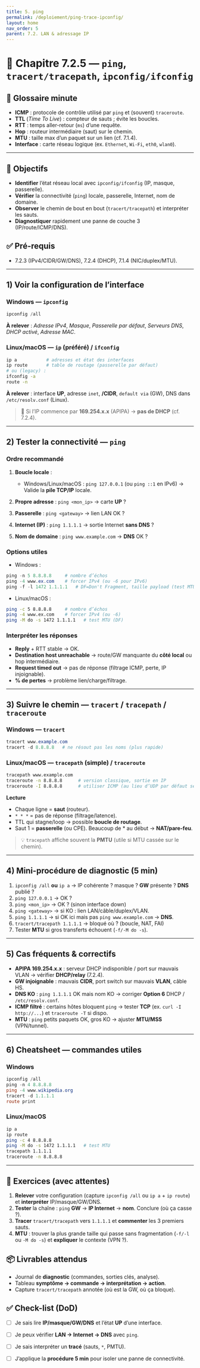 ```yaml
---
title: 5. ping
permalink: /deploiement/ping-trace-ipconfig/
layout: home
nav_order: 5
parent: 7.2. LAN & adressage IP
---
```


# 📘 Chapitre 7.2.5 — `ping`, `tracert/tracepath`, `ipconfig/ifconfig`

## 📒 Glossaire minute
- **ICMP** : protocole de contrôle utilisé par `ping` et (souvent) `traceroute`.
- **TTL** (*Time To Live*) : compteur de sauts ; évite les boucles.
- **RTT** : temps aller-retour (`ms`) d’une requête.
- **Hop** : routeur intermédiaire (saut) sur le chemin.
- **MTU** : taille max d’un paquet sur un lien (cf. 7.1.4).
- **Interface** : carte réseau logique (ex. `Ethernet`, `Wi-Fi`, `eth0`, `wlan0`).

---

## 🎯 Objectifs
- **Identifier** l’état réseau local avec `ipconfig/ifconfig` (IP, masque, passerelle).  
- **Vérifier** la connectivité (`ping`) locale, passerelle, Internet, nom de domaine.  
- **Observer** le chemin de bout en bout (`tracert/tracepath`) et interpréter les sauts.  
- **Diagnostiquer** rapidement une panne de couche 3 (IP/route/ICMP/DNS).

## ✅ Pré-requis
- 7.2.3 (IPv4/CIDR/GW/DNS), 7.2.4 (DHCP), 7.1.4 (NIC/duplex/MTU).

---

## 1) Voir la configuration de l’interface

### Windows — `ipconfig`
```powershell
ipconfig /all
````

**À relever** : *Adresse IPv4*, *Masque*, *Passerelle par défaut*, *Serveurs DNS*, *DHCP activé*, *Adresse MAC*.

### Linux/macOS — `ip` (préféré) / `ifconfig`

```bash
ip a           # adresses et état des interfaces
ip route       # table de routage (passerelle par défaut)
# ou (legacy) :
ifconfig -a
route -n
```

**À relever** : interface **UP**, adresse `inet`, **/CIDR**, `default via` (GW), DNS dans `/etc/resolv.conf` (Linux).

> 🔎 Si l’IP commence par **169.254.x.x** (APIPA) → **pas de DHCP** (cf. 7.2.4).

---

## 2) Tester la connectivité — `ping`

### Ordre recommandé

1. **Boucle locale** :

   * Windows/Linux/macOS : `ping 127.0.0.1` (ou `ping ::1` en IPv6)
     → Valide la **pile TCP/IP** locale.
2. **Propre adresse** : `ping <mon_ip>` → carte **UP** ?
3. **Passerelle** : `ping <gateway>` → lien LAN OK ?
4. **Internet (IP)** : `ping 1.1.1.1` → sortie Internet **sans DNS** ?
5. **Nom de domaine** : `ping www.example.com` → **DNS** OK ?

### Options utiles

* Windows :

```powershell
ping -n 5 8.8.8.8     # nombre d’échos
ping -4 www.ex.com    # forcer IPv4 (ou -6 pour IPv6)
ping -f -l 1472 1.1.1.1   # DF=Don't Fragment, taille payload (test MTU)
```

* Linux/macOS :

```bash
ping -c 5 8.8.8.8     # nombre d’échos
ping -4 www.ex.com    # forcer IPv4 (ou -6)
ping -M do -s 1472 1.1.1.1   # test MTU (DF)
```

### Interpréter les réponses

* **Reply** + RTT stable → OK.
* **Destination host unreachable** → route/GW manquante du **côté local** ou hop intermédiaire.
* **Request timed out** → pas de réponse (filtrage ICMP, perte, IP injoignable).
* **% de pertes** → problème lien/charge/filtrage.

---

## 3) Suivre le chemin — `tracert` / `tracepath` / `traceroute`

### Windows — `tracert`

```powershell
tracert www.example.com
tracert -d 8.8.8.8   # ne résout pas les noms (plus rapide)
```

### Linux/macOS — `tracepath` (simple) / `traceroute`

```bash
tracepath www.example.com
traceroute -n 8.8.8.8      # version classique, sortie en IP
traceroute -I 8.8.8.8      # utiliser ICMP (au lieu d’UDP par défaut selon distro)
```

**Lecture**

* Chaque ligne = **saut** (routeur).
* `* * *` = pas de réponse (filtrage/latence).
* TTL qui stagne/loop → possible **boucle de routage**.
* Saut 1 = **passerelle** (ou CPE). Beaucoup de \* au début → **NAT/pare-feu**.

> 💡 `tracepath` affiche souvent la **PMTU** (utile si MTU cassée sur le chemin).

---

## 4) Mini-procédure de diagnostic (5 min)

1. `ipconfig /all` **ou** `ip a`
   → IP cohérente ? masque ? **GW** présente ? **DNS** publié ?
2. `ping 127.0.0.1` → OK ?
3. `ping <mon_ip>` → OK ? (sinon interface down)
4. `ping <gateway>` → si KO : lien LAN/câble/duplex/VLAN.
5. `ping 1.1.1.1` → si OK ici mais pas `ping www.example.com` → **DNS**.
6. `tracert/tracepath 1.1.1.1` → bloqué où ? (boucle, NAT, FAI)
7. Tester **MTU** si gros transferts échouent (`-f/-M do -s`).

---

## 5) Cas fréquents & correctifs

* **APIPA 169.254.x.x** : serveur DHCP indisponible / port sur mauvais VLAN → vérifier **DHCP/relay** (7.2.4).
* **GW injoignable** : mauvais **CIDR**, port switch sur mauvais **VLAN**, câble HS.
* **DNS KO** : `ping 1.1.1.1` OK mais nom KO → corriger **Option 6** DHCP / `/etc/resolv.conf`.
* **ICMP filtré** : certains hôtes bloquent `ping` → tester **TCP** (ex. `curl -I http://...`) et `traceroute -T` si dispo.
* **MTU** : `ping` petits paquets OK, gros KO → ajuster **MTU/MSS** (VPN/tunnel).

---

## 6) Cheatsheet — commandes utiles

### Windows

```powershell
ipconfig /all
ping -n 4 8.8.8.8
ping -4 www.wikipedia.org
tracert -d 1.1.1.1
route print
```

### Linux/macOS

```bash
ip a
ip route
ping -c 4 8.8.8.8
ping -M do -s 1472 1.1.1.1   # test MTU
tracepath 1.1.1.1
traceroute -n 8.8.8.8
```

---

## 🧪 Exercices (avec attentes)

1. **Relever** votre configuration (capture `ipconfig /all` ou `ip a` + `ip route`) et **interpréter** IP/masque/GW/DNS.
2. **Tester** la chaîne : `ping` **GW** → **IP Internet** → **nom**. Conclure (où ça casse ?).
3. **Tracer** `tracert/tracepath` vers `1.1.1.1` et **commenter** les 3 premiers sauts.
4. **MTU** : trouver la plus grande taille qui passe sans fragmentation (`-f/-l` ou `-M do -s`) et **expliquer** le contexte (VPN ?).

## 📦 Livrables attendus

* Journal de **diagnostic** (commandes, sorties clés, analyse).
* Tableau **symptôme → commande → interprétation → action**.
* Capture `tracert/tracepath` annotée (où est la GW, où ça bloque).

## ✅ Check-list (DoD)

* [ ] Je sais lire **IP/masque/GW/DNS** et l’état **UP** d’une interface.
* [ ] Je peux vérifier **LAN → Internet → DNS** avec `ping`.
* [ ] Je sais interpréter un **tracé** (sauts, `*`, PMTU).
* [ ] J’applique la **procédure 5 min** pour isoler une panne de connectivité.

